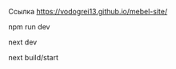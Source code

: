 Ссылка
https://vodogrei13.github.io/mebel-site/ 

<!-- local -->
npm run dev

<!-- dev-сервер -->
next dev	

<!-- main-сервер -->
next build/start	
